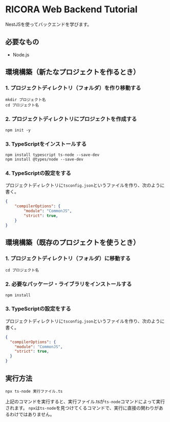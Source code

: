 # RICORA Web Backend Tutorial

NestJSを使ってバックエンドを学びます。

## 必要なもの
  
- Node.js

## 環境構築（新たなプロジェクトを作るとき）

### 1. プロジェクトディレクトリ（フォルダ）を作り移動する

```
mkdir プロジェクト名
cd プロジェクト名
```

### 2. プロジェクトディレクトリにプロジェクトを作成する

```
npm init -y
```

### 3. TypeScriptをインストールする

```
npm install typescript ts-node --save-dev
npm install @types/node --save-dev
```

### 4. TypeScriptの設定をする

プロジェクトディレクトリに`tsconfig.json`というファイルを作り、次のように書く。

```json
{
    "compilerOptions": {
        "module": "CommonJS",
        "strict": true,
    }
}
```

## 環境構築（既存のプロジェクトを使うとき）

### 1. プロジェクトディレクトリ（フォルダ）に移動する

```
cd プロジェクト名
```

### 2. 必要なパッケージ・ライブラリをインストールする

```
npm install
```

### 3. TypeScriptの設定をする

プロジェクトディレクトリに`tsconfig.json`というファイルを作り、次のように書く。

```json
{
  "compilerOptions": {
    "module": "CommonJS",
    "strict": true,
  }
}
```

## 実行方法

```
npx ts-node 実行ファイル.ts
```

上記のコマンドを実行すると、実行ファイル.tsが`ts-node`コマンドによって実行されます。
`npx`は`ts-node`を見つけてくるコマンドで、実行に直接の関わりがあるわけではありません。
